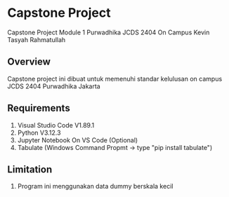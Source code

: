 # Capstone Project
Capstone Project Module 1 Purwadhika JCDS 2404 On Campus Kevin Tasyah Rahmatullah
## Overview
Capstone project ini dibuat untuk memenuhi standar kelulusan on campus JCDS 2404 Purwadhika Jakarta
## Requirements
1. Visual Studio Code V1.89.1
2. Python V3.12.3
3. Jupyter Notebook On VS Code (Optional)
4. Tabulate (Windows Command Propmt -> type "pip install tabulate")
## Limitation
1. Program ini menggunakan data dummy berskala kecil
